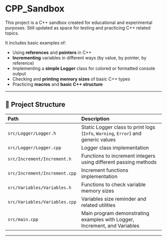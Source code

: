 # CPP_Sandbox

This project is a C++ sandbox created for educational and experimental purposes.
Still updated as space for testing and practicing C++ related topics.

It includes basic examples of:
- Using **references** and **pointers** in C++
- **Incrementing** variables in different ways (by value, by pointer, by reference)
- Implementing a **simple Logger** class for colored or formatted console output
- Checking and **printing memory sizes** of basic C++ types
- Practicing **macros** and **basic C++ structure**

---

## 📂 Project Structure

| Path | Description |
|:---|:---|
| `src/Logger/Logger.h` | Static Logger class to print logs (`Info`, `Warning`, `Error`) and generic values |
| `src/Logger/Logger.cpp` | Logger class implementation |
| `src/Increment/Increment.h` | Functions to increment integers using different passing methods |
| `src/Increment/Increment.cpp` | Increment functions implementation |
| `src/Variables/Variables.h` | Functions to check variable memory sizes |
| `src/Variables/Variables.cpp` | Variables size reminder and related utilities |
| `src/main.cpp` | Main program demonstrating examples with Logger, Increment, and Variables |

---

